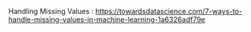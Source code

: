Handling Missing Values : https://towardsdatascience.com/7-ways-to-handle-missing-values-in-machine-learning-1a6326adf79e
